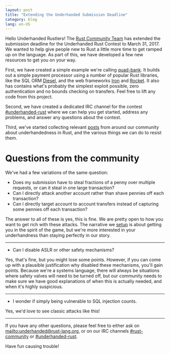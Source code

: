 ```yaml
---
layout: post
title: "Extending the Underhanded Submission Deadline"
category: blog
lang: en-US
---
```


Hello Underhanded Rustlers!  The [Rust Community Team][rust_community_team] has
extended the submission deadline for the Underhanded Rust Contest to March 31,
2017.  We wanted to help give people new to Rust a little more time to get
ramped up on the language.  As part of this, we have developed a few new
resources to get you on your way.

First, we have created a simple example we're calling [quad-bank][quad_bank].
It builds out a simple payment processor using a number of popular Rust
libraries, like the SQL ORM [Diesel][diesel], and the web frameworks
[Iron][iron] and [Rocket][rocket]. It also has contains what's probably the
simplest exploit possible, zero authentication and no bounds checking on
transfers. Feel free to lift any code from this project.

Second, we have created a dedicated IRC channel for the contest
[#underhanded-rust][underhanded_rust_irc] where we can help you get started,
address any problems, and answer any questions about the contest.

Third, we've started collecting relevant [posts][resisting_underhandedness]
from around our community about underhandedness in Rust, and the various things
we can do to resist them.

[rust_community_team]: https://community.rs
[diesel]: http://diesel.rs
[iron]: http://ironframework.io/
[rocket]: https://rocket.rs/
[quad_bank]: https://github.com/erickt/quad-bank
[underhanded_rust_irc]: https://client00.chat.mibbit.com/?server=irc.mozilla.org&channel=%23underhanded-rust
[resisting_underhandedness]: https://github.com/rust-community/underhanded.rs/wiki/Resisting-Underhandedness

# Questions from the community

We've had a few variations of the same question:

* Does my submission have to steal fractions of a penny over multiple requests,
  or can it steal in one large transaction?
* Can I directly attack another account rather than shave pennies off each
  transaction?
* Can I directly target account to account transfers instead of capturing some
  pennies off each transaction?

The answer to all of these is yes, this is fine. We are pretty open to how you
want to get rich with these attacks. The narrative we [setup][announcement] is
about getting you in the spirit of the game, but we're more interested in your
underhandness than staying perfectly in our story.

---

* Can I disable ASLR or other safety mechanisms?

Yes, that's fine, but you might lose some points. However, if you can come up
with a plausible justification why disabled these mechanisms, you'll gain
points. Because we're a systems language, there will always be situations where
safety valves will need to be turned off, but our community needs to make sure
we have good explanations of when this is actually needed, and when it's highly
suspicious.

---

* I wonder if simply being vulnerable to SQL injection counts.

Yes, we'd love to see classic attacks like this!

---

If you have any other questions, please feel free to either ask on
<mailto:underhanded@rust-lang.org>, or on our IRC channels [#rust-community] or
[#underhanded-rust].

Have fun causing trouble!

[announcement]: https://underhanded.rs/blog/2016/12/15/underhanded-rust.en-US.html
[#rust-community]: https://client00.chat.mibbit.com/?server=irc.mozilla.org&channel=%23rust-community
[#underhanded-rust]: https://client00.chat.mibbit.com/?server=irc.mozilla.org&channel=%23underhanded-rust
